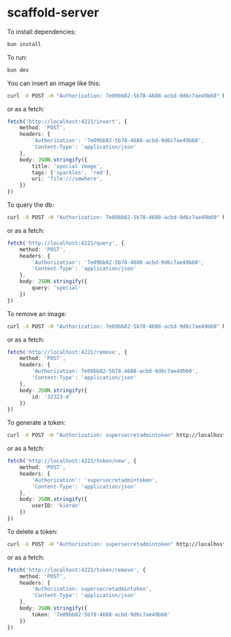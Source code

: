 # scaffold-server

To install dependencies:

```bash
bun install
```

To run:

```bash
bun dev
```

You can insert an image like this:

```bash
curl -X POST -H "Authorization: 7e09bb82-5b78-4688-acbd-9d6c7ae49b60" http://localhost:4221/insert -d '{"title": "special image", "tags": ["sparkles", "red"], "uri": "file:///smwhere"}'
```

or as a fetch:

```typescript
fetch('http://localhost:4221/insert', {
    method: 'POST',
    headers: {
        'Authorization': '7e09bb82-5b78-4688-acbd-9d6c7ae49b60',
        'Content-Type': 'application/json'
    },
    body: JSON.stringify({
        title: 'special image',
        tags: ['sparkles', 'red'],
        uri: 'file:///smwhere',
    })
})
```

To query the db:

```bash
curl -X POST -H "Authorization: 7e09bb82-5b78-4688-acbd-9d6c7ae49b60" http://localhost:4221/query -d '{"query": "special"}'
```

or as a fetch:

```typescript
fetch('http://localhost:4221/query', {
    method: 'POST',
    headers: {
        'Authorization': '7e09bb82-5b78-4688-acbd-9d6c7ae49b60',
        'Content-Type': 'application/json'
    },
    body: JSON.stringify({
        query: 'special'
    })
})
```

To remove an image:

```bash
curl -X POST -H "Authorization: 7e09bb82-5b78-4688-acbd-9d6c7ae49b60" http://localhost:4221/remove -d '{"id": "32323-d"}'
```

or as a fetch:

```typescript
fetch('http://localhost:4221/remove', {
    method: 'POST',
    headers: {
        'Authorization: 7e09bb82-5b78-4688-acbd-9d6c7ae49b60',
        'Content-Type': 'application/json'
    },
    body: JSON.stringify({
        id: '32323-d'
    })
})
```

To generate a token:

```bash
curl -X POST -H "Authorization: supersecretadmintoken" http://localhost:4221/token/new -d '{"userID": "kieran"}'
```

or as a fetch:

```typescript
fetch('http://localhost:4221/token/new', {
    method: 'POST',
    headers: {
        'Authorization': 'supersecretadmintoken',
        'Content-Type': 'application/json'
    },
    body: JSON.stringify({
        userID: 'kieran'
    })
})
```

To delete a token:

```bash
curl -X POST -H "Authorization: supersecretadmintoken" http://localhost:4221/token/remove -d '{"token": "7e09bb82-5b78-4688-acbd-9d6c7ae49b60"}'
```

or as a fetch:

```typescript
fetch('http://localhost:4221/token/remove', {
    method: 'POST',
    headers: {
        'Authorization: supersecretadmintoken',
        'Content-Type': 'application/json'
    },
    body: JSON.stringify({
        token: '7e09bb82-5b78-4688-acbd-9d6c7ae49b60'
    })
})
```
